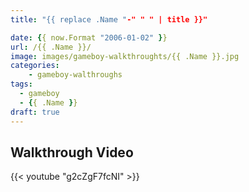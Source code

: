 ```yaml
---
title: "{{ replace .Name "-" " " | title }}"

date: {{ now.Format "2006-01-02" }}
url: /{{ .Name }}/
image: images/gameboy-walkthroughts/{{ .Name }}.jpg
categories:
    - gameboy-walthroughs
tags:
  - gameboy
  - {{ .Name }}
draft: true
---
```

<!--more-->

## Walkthrough Video

{{< youtube "g2cZgF7fcNI" >}}
